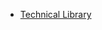 * [Technical Library](https://www.intel.com/content/www/us/en/design/products-and-solutions/networking-and-io/ethernet-controller-i210-i211/technical-library.html?grouping=EMT_Content%20Type&sort=title:asc)
